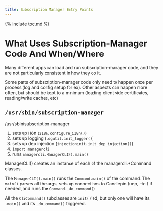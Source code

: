 ```yaml
---
title: Subscription Manager Entry Points
---
```

{% include toc.md %}

# What Uses Subscription-Manager Code And When/Where
Many different apps can load and run subscription-manager code, and they are
not particularly consistent in how they do it.

Some parts of subscription-manager code only need to happen once per process
(log and config setup for ex). Other aspects can happen more often, but should
be kept to a minimum (loading client side certificates, reading/write caches,
etc)

## `/usr/sbin/subscription-manager`
/usr/sbin/subscription-manager:

1. sets up i18n (`i18n.configure_i18n()`)
1. sets up logging (`logutil.init_logger()`)
1. sets up dep injection (`injectioninit.init_dep_injection()`)
1. `import managercli`
1. runs `managercli.ManagerCLI().main()`

ManagerCLI() creates an instance of each of the managercli.\*Command classes.

The `ManagerCLI().main()` runs the `Command.main()` of the command. The `main()`
parses all the args, sets up connections to Candlepin (uep, etc.) if needed, and
runs the `Command._do_command()`

All the `CliCommand()` subclasses are `init()`'ed, but only one will have its `.main()`
and its `_do_command()` triggered. 

